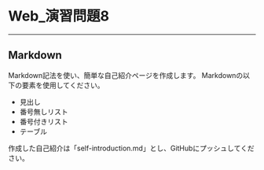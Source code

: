 # Web_演習問題8

---

## Markdown

Markdown記法を使い、簡単な自己紹介ページを作成します。
Markdownの以下の要素を使用してください。

* 見出し
* 番号無しリスト
* 番号付きリスト
* テーブル

作成した自己紹介は「self-introduction.md」とし、GitHubにプッシュしてください。
